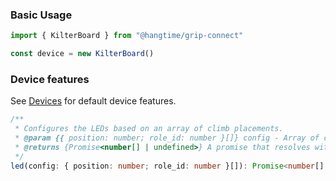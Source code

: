 ### Basic Usage

```ts
import { KilterBoard } from "@hangtime/grip-connect"

const device = new KilterBoard()
```

### Device features

See [Devices](/devices/) for default device features.

```ts
/**
 * Configures the LEDs based on an array of climb placements.
 * @param {{ position: number; role_id: number }[]} config - Array of climb placements for the LEDs.
 * @returns {Promise<number[] | undefined>} A promise that resolves with the payload array for the Kilter Board if LED settings were applied, or `undefined` if no action was taken or for the Motherboard.
 */
led(config: { position: number; role_id: number }[]): Promise<number[] | undefined>
```
